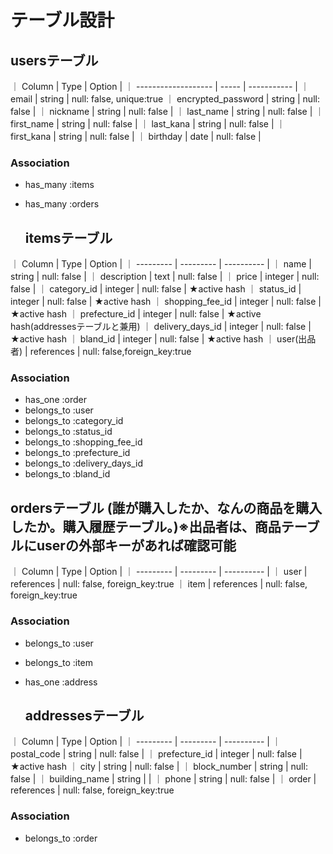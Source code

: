 # テーブル設計

  ## usersテーブル
｜ Column               | Type     | Option      |
｜ -------------------  | -----    | ----------- |
｜ email                | string   | null: false, unique:true
｜ encrypted_password   | string   | null: false |
｜ nickname             | string   | null: false |
｜ last_name            | string   | null: false |
｜ first_name           | string   | null: false |
｜ last_kana            | string   | null: false |
｜ first_kana           | string   | null: false |
｜ birthday             | date     | null: false |
 ### Association
- has_many :items
- has_many :orders


  ## itemsテーブル 
｜ Column           | Type       | Option      |
｜ ---------        | ---------  | ----------  |
｜ name             | string     | null: false |
｜ description      | text       | null: false |
｜ price            | integer    | null: false |
｜ category_id      | integer    | null: false | ★active hash
｜ status_id        | integer    | null: false | ★active hash
｜ shopping_fee_id  | integer    | null: false | ★active hash
｜ prefecture_id    | integer    | null: false | ★active hash(addressesテーブルと兼用)
｜ delivery_days_id | integer    | null: false | ★active hash
｜ bland_id         | integer    | null: false | ★active hash
｜ user(出品者)      | references | null: false,foreign_key:true
 ### Association
- has_one :order
- belongs_to :user
- belongs_to :category_id
- belongs_to :status_id
- belongs_to :shopping_fee_id
- belongs_to :prefecture_id
- belongs_to :delivery_days_id
- belongs_to :bland_id


 ## ordersテーブル (誰が購入したか、なんの商品を購入したか。購入履歴テーブル。)※出品者は、商品テーブルにuserの外部キーがあれば確認可能
｜ Column    | Type       | Option      |
｜ --------- | ---------  | ----------  |
｜ user      | references | null: false, foreign_key:true
｜ item      | references | null: false, foreign_key:true    
 ### Association
- belongs_to :user
- belongs_to :item
- has_one :address


  ## addressesテーブル 
｜ Column        | Type       | Option      |
｜ ---------     | ---------  | ----------  |
｜ postal_code   | string     | null: false |
｜ prefecture_id | integer    | null: false | ★active hash
｜ city          | string     | null: false |
｜ block_number  | string     | null: false |
｜ building_name | string     |             |
｜ phone         | string     | null: false |
｜ order         | references | null: false, foreign_key:true
 ### Association
- belongs_to :order
